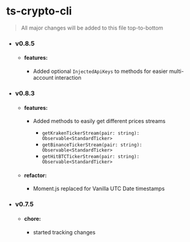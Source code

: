 # ts-crypto-cli

> All major changes will be added to this file top-to-bottom

- ### v0.8.5

    - #### features:

        - Added optional `InjectedApiKeys` to methods for easier multi-account interaction


- ### v0.8.3

    - #### features:

        - Added methods to easily get different prices streams

            * `getKrakenTickerStream(pair: string): Observable<StandardTicker>`
            * `getBinanceTickerStream(pair: string): Observable<StandardTicker>`
            * `getHitBTCTickerStream(pair: string): Observable<StandardTicker>`

    - #### refactor:

        - Moment.js replaced for Vanilla UTC Date timestamps


- ### v0.7.5

    - #### chore:

        - started tracking changes
